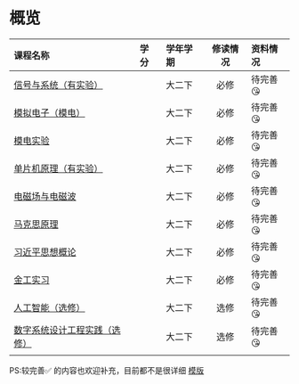 # 概览

|课程名称|学分|学年学期|修读情况|资料情况|
|:--|:--|:--|:--:|:--|
|[信号与系统（有实验）](./大二下/信号与系统（有实验）/index.md)||大二下|必修|待完善😘|
|[模拟电子（模电）](./大二下/模拟电子（模电）/index.md)||大二下|必修|待完善😘|
|[模电实验](./大二下/模电实验/index.md)||大二下|必修|待完善😘|
|[单片机原理（有实验）](./大二下/单片机原理（有实验）/index.md)||大二下|必修|待完善😘|
|[电磁场与电磁波](./大二下/电磁场与电磁波/index.md)||大二下|必修|待完善😘|
|[马克思原理](./大二下/马克思原理/index.md)||大二下|必修|待完善😘|
|[习近平思想概论](./大二下/习近平思想概论/index.md)||大二下|必修|待完善😘|
|[金工实习](./大二下/金工实习/index.md)||大二下|必修|待完善😘|
|[人工智能（选修）](./大二下/人工智能（选修）/index.md)||大二下|选修|待完善😘|
|[数字系统设计工程实践（选修）](./大二下/数字系统设计工程实践（选修）/index.md)||大二下|选修|待完善😘|
|  | |  |  |  |

PS:较完善✅ 的内容也欢迎补充，目前都不是很详细  [模版](../template.md)

